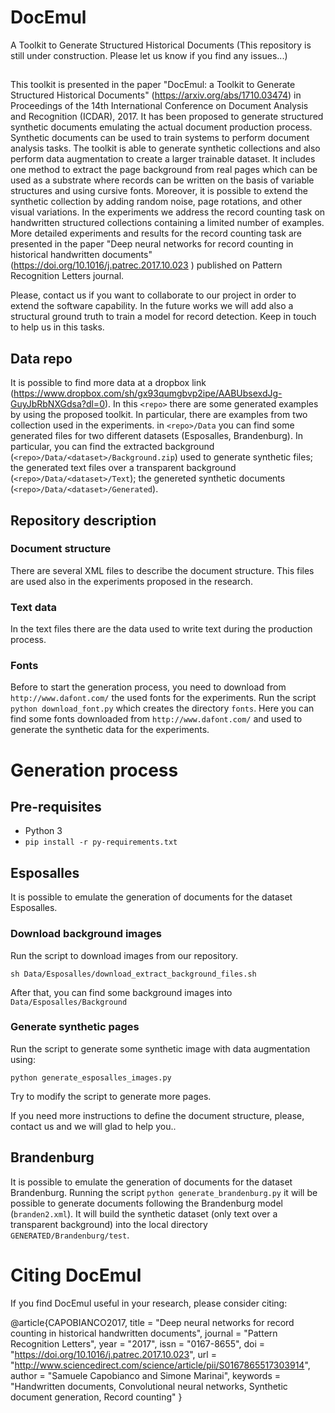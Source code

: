 # DocEmul
A Toolkit to Generate Structured Historical Documents
(This repository is still under construction. Please let us know if you find any issues...)
##
This toolkit is presented in the paper "DocEmul: a Toolkit to Generate Structured Historical Documents" (https://arxiv.org/abs/1710.03474) in  Proceedings of the 14th International Conference on Document Analysis and Recognition (ICDAR), 2017.
It has been proposed to generate structured synthetic documents emulating the actual document production process. Synthetic documents can be used to train systems to perform document analysis tasks. The toolkit is able to generate synthetic collections and also perform data augmentation to create a larger trainable dataset. It includes one method to extract the page background from real pages which can be used as a substrate where records can be written on the basis of variable structures and using cursive fonts. Moreover, it is possible to extend the synthetic collection by adding random noise, page rotations, and other visual variations.
In the experiments we address the record counting task on handwritten structured collections containing a limited number of examples. More detailed experiments and results for the record counting task are presented in the paper "Deep neural networks for record counting in historical handwritten documents" (https://doi.org/10.1016/j.patrec.2017.10.023
) published on Pattern Recognition Letters journal.

Please, contact us if you want to collaborate to our project in order to extend the software capability. 
In the future works we will add also a structural ground truth to train a model for record detection. 
Keep in touch to help us in this tasks.

## Data repo
It is possible to find more data at a dropbox link (https://www.dropbox.com/sh/gx93qumgbvp2ipe/AABUbsexdJg-GuyJbRbNXGdsa?dl=0). In this `<repo>` there are some generated examples by using the proposed toolkit. In particular, there are examples from two collection used in the experiments.
in `<repo>/Data` you can find some generated files for two different datasets (Esposalles, Brandenburg). In particular, you can find the extracted background (`<repo>/Data/<dataset>/Background.zip`) used to generate synthetic files; the generated text files over a transparent background (`<repo>/Data/<dataset>/Text`); the genereted synthetic documents (`<repo>/Data/<dataset>/Generated`).

## Repository description

### Document structure
There are several XML files to describe the document structure. This files are used also in the experiments proposed in the research.

### Text data
In the text files there are the data used to write text during the production process.

### Fonts
Before to start the generation process, you need to download from `http://www.dafont.com/` the used fonts for the experiments.
Run the script `python download_font.py` which creates the directory `fonts`. Here you can find some fonts downloaded from `http://www.dafont.com/` and used to generate the synthetic data for the experiments.

# Generation process

## Pre-requisites
- Python 3
- `pip install -r py-requirements.txt`

## Esposalles
It is possible to emulate the generation of documents for the dataset Esposalles.

### Download background images
Run the script to download images from our repository.

`sh Data/Esposalles/download_extract_background_files.sh`

After that, you can find some background images into `Data/Esposalles/Background`

### Generate synthetic pages
Run the script to generate some synthetic image with data augmentation using:

`python generate_esposalles_images.py`

Try to modify the script to generate more pages.

If you need more instructions to define the document structure, please, contact us and we will glad to help you..

## Brandenburg
It is possible to emulate the generation of documents for the dataset Brandenburg. Running the script `python generate_brandenburg.py` it will be possible to generate documents following the Brandenburg model (`branden2.xml`). It will build the synthetic dataset (only text over a transparent background)  into the local directory `GENERATED/Brandenburg/test`.

# Citing DocEmul

If you find DocEmul useful in your research, please consider citing:

@article{CAPOBIANCO2017,
title = "Deep neural networks for record counting in historical handwritten documents",
journal = "Pattern Recognition Letters",
year = "2017",
issn = "0167-8655",
doi = "https://doi.org/10.1016/j.patrec.2017.10.023",
url = "http://www.sciencedirect.com/science/article/pii/S0167865517303914",
author = "Samuele Capobianco and Simone Marinai",
keywords = "Handwritten documents, Convolutional neural networks, Synthetic document generation, Record counting"
}
